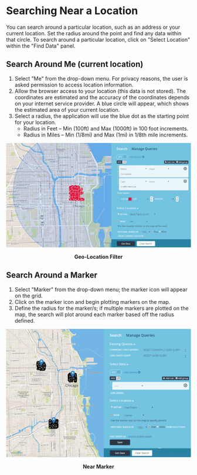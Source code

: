 # Searching Near a Location
You can search around a particular location, such as an address or your current location. Set the radius around the point and find any data within that circle. To search around a particular location, click on "Select Location" within the "Find Data" panel.

## Search Around Me (current location)
 1. Select "Me" from the drop-down menu. For privacy reasons, the user is asked permission to access location information.
 2. Allow the browser access to your location (this data is not stored). The coordinates are estimated and the accuracy of the coordinates depends on your internet service provider. A blue circle will appear, which shows the estimated area of your current location.
 3. Select a radius, the application will use the blue dot as the starting point for your location.
    - Radius in Feet – Min (100ft) and Max (1000ft) in 100 foot increments.
    - Radius in Miles – Min (1/8mi) and Max (1mi) in 1/8th mile increments.

![](../media/me.jpg)
<p align="center"><b>Geo-Location Filter</b></p>

## Search Around a Marker

  1. Select "Marker" from the drop-down menu; the marker icon will appear on the grid.
  2. Click on the marker icon and begin plotting markers on the map.
  3. Define the radius for the marker/s; if multiple markers are plotted on the map, the search will plot around each marker based off the radius defined.

![](../media/marker.jpg)
<p align="center"><b>Near Marker</b></p>

